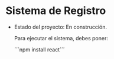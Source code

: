 <h1> Sistema de Registro</h1>

- Estado del proyecto: En construcción.

  Para ejecutar el sistema, debes poner:

  ´´´npm install react´´´
